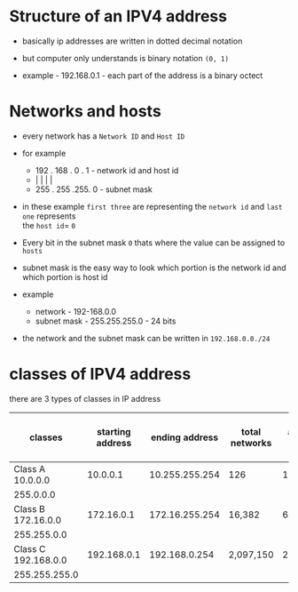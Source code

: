 # Structure of an IPV4 address 

* basically ip addresses are written in dotted decimal notation

* but computer only understands is binary notation `(0, 1)`

* example - 192.168.0.1
      - each part of the address is a binary octect 

# Networks and hosts

* every network has a `Network ID` and `Host ID`

* for example 

    - 192 . 168 . 0 . 1 - network id and host id
   -   |     |    |   |
    - 255 . 255 .255. 0 - subnet mask

* in these example `first three` are representing the `network id` and `last one` represents       
  the `host id`= `0`

* Every bit in the subnet mask `0` thats where the value can be assigned to `hosts`

* subnet mask is the easy way to look which portion is the network id and which portion is host id

* example  
   * network - 192-168.0.0
   * subnet mask - 255.255.255.0 - 24 bits

* the network and the subnet mask can be written in `192.168.0.0./24`

# classes of IPV4 address

there are 3 types of classes in IP address

| classes | starting address | ending address | total networks | usable addreses per network
| ------ | --------- | -------- | ------- | -------
| Class A 10.0.0.0  |10.0.0.1 | 10.255.255.254 | 126 | 16,777,214
|         255.0.0.0 |
| Class B 172.16.0.0  |172.16.0.1 | 172.16.255.254 | 16,382 | 65,534
|         255.255.0.0 |
| Class C 192.168.0.0  |192.168.0.1 | 192.168.0.254 | 2,097,150 | 254
|         255.255.255.0 |

